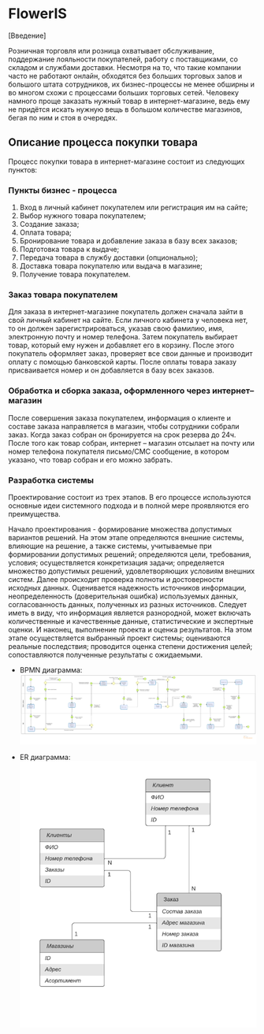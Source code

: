 # FlowerIS

[Введение]

Розничная торговля или розница охватывает обслуживание, поддержание лояльности покупателей, работу с поставщиками, со складом и службами доставки. Несмотря на то, что такие компании часто не работают онлайн, обходятся без больших торговых залов и большого штата сотрудников, их бизнес-процессы не менее обширны и во многом схожи с процессами больших торговых сетей. Человеку намного проще заказать нужный товар в интернет-магазине, ведь ему не придётся искать нужную вещь в большом количестве магазинов, бегая по ним и стоя в очередях.


## Описание процесса покупки товара 
Процесс покупки товара в интернет-магазине состоит из следующих пунктов:


### Пункты бизнес - процесса


1.	Вход в личный кабинет покупателем или регистрация им на сайте;
2.	Выбор нужного товара покупателем;
3.	Создание заказа;
4.	Оплата товара;
5.	Бронирование товара и добавление заказа в базу всех заказов;
6.	Подготовка товара к выдаче;
7.	Передача товара в службу доставки (опционально);
8.	Доставка товара покупателю или выдача в магазине;
9.  Получение товара покупателем.

### Заказ товара покупателем

   Для заказа в интернет-магазине покупатель должен сначала зайти в свой личный кабинет на сайте. Если личного кабинета у человека нет, то он должен зарегистрироваться, указав свою фамилию, имя, электронную почту и номер телефона. Затем покупатель выбирает товар, который ему нужен и добавляет его в корзину. После этого покупатель оформляет заказ, проверяет все свои данные и производит оплату с помощью банковской карты.  После оплаты товара заказу присваивается номер и он добавляется в базу всех заказов.

### Обработка и сборка заказа, оформленного через интернет–магазин

   После совершения заказа покупателем, информация о клиенте и составе заказа направляется в магазин, чтобы сотрудники собрали заказ. Когда заказ собран он бронируется на срок резерва до 24ч. После того как товар собран, интернет – магазин отсылает на почту или номер телефона покупателя письмо/СМС сообщение, в котором указано, что товар собран и его можно забрать.

   ### Разработка системы
   
   Проектирование состоит из трех этапов. В его процессе используются основные идеи системного подхода и в полной мере проявляются его преимущества.

Начало проектирования - формирование множества допустимых вариантов решений. На этом этапе определяются внешние системы, влияющие на решение, а также системы, учитываемые при формировании допустимых решений; определяются цели, требования, условия; осуществляется конкретизация задачи; определяется множество допустимых решений, удовлетворяющих условиям внешних систем.
Далее происходит проверка полноты и достоверности исходных данных. Оценивается надежность источников информации, неопределенность (доверительная ошибка) используемых данных, согласованность данных, полученных из разных источников. Следует иметь в виду, что информация является разнородной, может включать количественные и качественные данные, статистические и экспертные оценки.
И наконец, выполнение проекта и оценка результатов. На этом этапе осуществляется выбранный проект системы; оцениваются реальные последствия; проводится оценка степени достижения целей; сопоставляются полученные результаты с ожидаемыми.

  - BPMN диаграмма:
![BPMN МОДЕЛЬ](https://raw.githubusercontent.com/otkisider/FlowerIS/main/ИМ%20Цветы.png)

  - ER диаграмма:
![ER МОДЕЛЬ](https://raw.githubusercontent.com/otkisider/FlowerIS/main/ER%20ИМ%20Цветы.png)
